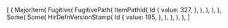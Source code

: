 [
    (
        MajorItem(
            Fugitive(
                FugitivePath(
                    ItemPathId(
                        Id {
                            value: 327,
                        },
                    ),
                ),
            ),
        ),
        Some(
            Some(
                HirDefnVersionStamp(
                    Id {
                        value: 195,
                    },
                ),
            ),
        ),
    ),
]